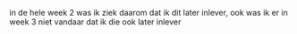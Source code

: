 in de hele week 2 was ik ziek daarom dat ik dit later inlever, 
ook was ik er in week 3 niet vandaar dat ik die ook later inlever 
